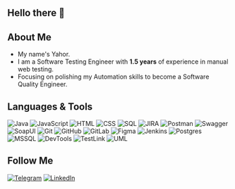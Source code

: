## Hello there 👋

## About Me

- My name's Yahor. 
- I am a Software Testing Engineer with **1.5 years** of experience in manual web testing. 
- Focusing on polishing my Automation skills to become a Software Quality Engineer.

## Languages & Tools

![Java](https://img.shields.io/badge/-Java-6E706A?style=for-the-badge&logo=java) ![JavaScript](https://img.shields.io/badge/-JavaScript-6E706A?style=for-the-badge&logo=javascript) ![HTML](https://img.shields.io/badge/HTML-F9FFF2?style=for-the-badge&logo=html5) ![CSS](https://img.shields.io/badge/CSS-6E706A?style=for-the-badge&logo=css3) ![SQL](https://img.shields.io/badge/SQL-6E706A?style=for-the-badge&logo=postgresql)
![JIRA](https://img.shields.io/badge/JIRA-6E706A?style=for-the-badge&logo=jira) ![Postman](https://img.shields.io/badge/POSTMAN-6E706A?style=for-the-badge&logo=postman) ![Swagger](https://img.shields.io/badge/SWAGGER-6E706A?style=for-the-badge&logo=swagger) ![SoapUI](https://img.shields.io/badge/SOAPUI-6E706A?style=for-the-badge&logo=soapui) ![Git](https://img.shields.io/badge/git-6E706A?style=for-the-badge&logo=git) ![GitHub](https://img.shields.io/badge/GitHub-6E706A?style=for-the-badge&logo=github) ![GitLab](https://img.shields.io/badge/gitlab-6E706A?style=for-the-badge&logo=gitlab) ![Figma](https://img.shields.io/badge/figma-6E706A?style=for-the-badge&logo=figma) ![Jenkins](https://img.shields.io/badge/jenkins-6E706A?style=for-the-badge&logo=jenkins) ![Postgres](https://img.shields.io/badge/postgres-6E706A?style=for-the-badge&logo=postgresql) ![MSSQL](https://img.shields.io/badge/mssql-6E706A?style=for-the-badge&logo=microsoft-sql-server) ![DevTools](https://img.shields.io/badge/devtools-6E706A?style=for-the-badge&logo=devtools) ![TestLink](https://img.shields.io/badge/testlink-6E706A?style=for-the-badge&logo=testlink) ![UML](https://img.shields.io/badge/uml-6E706A?style=for-the-badge&logo=diagrams.net)

## Follow Me

[![Telegram](https://img.shields.io/badge/-Telegram-6E706A?style=for-the-badge&logo=telegram)](https://t.me/lawb4) [![LinkedIn](https://img.shields.io/badge/-LinkedIn-6E706A?style=for-the-badge&logo=linkedin)](https://www.linkedin.com/in/yahor-labanau-a6b525193/)